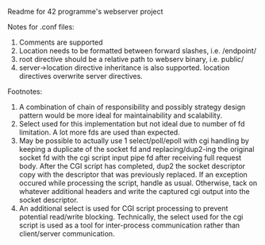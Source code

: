 Readme for 42 programme's webserver project

Notes for .conf files:
1. Comments are supported
2. Location needs to be formatted between forward slashes, i.e. /endpoint/
3. root directive should be a relative path to webserv binary, i.e. public/
4. server->location directive inheritance is also supported. location directives overwrite server directives.

Footnotes:
1. A combination of chain of responsibility and possibly strategy design pattern would be more ideal for maintainability and scalability.
2. Select used for this implementation but not ideal due to number of fd limitation. A lot more fds are used than expected.
3. May be possible to actually use 1 select/poll/epoll with cgi handling by keeping a duplicate of the socket fd and replacing/dup2-ing the original socket fd with the cgi script input pipe fd after receiving full request body. After the CGI script has completed, dup2 the socket descriptor copy with the descriptor that was previously replaced. If an exception occured while processing the script, handle as usual. Otherwise,
tack on whatever additional headers and write the captured cgi output into the socket descriptor.
4. An additional select is used for CGI script processing to prevent potential read/write blocking. Technically, the select used for the cgi script is used as a tool for inter-process communication rather than client/server communication.
